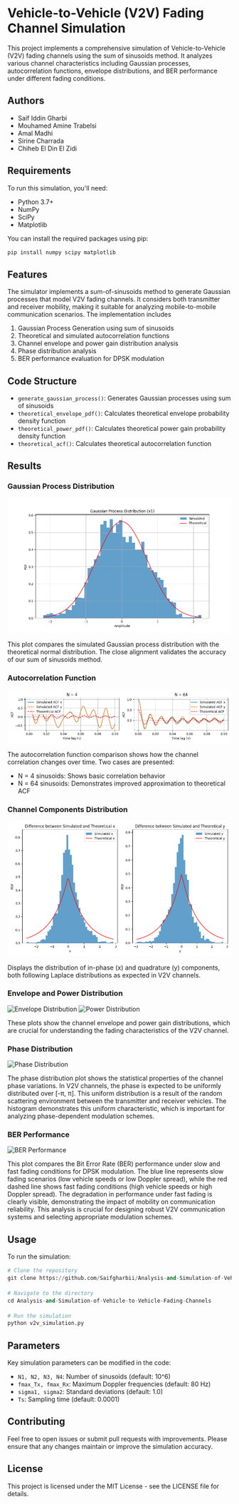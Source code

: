 # Vehicle-to-Vehicle (V2V) Fading Channel Simulation

This project implements a comprehensive simulation of Vehicle-to-Vehicle (V2V) fading channels using the sum of sinusoids method. It analyzes various channel characteristics including Gaussian processes, autocorrelation functions, envelope distributions, and BER performance under different fading conditions.

## Authors

- Saif Iddin Gharbi
- Mouhamed Amine Trabelsi
- Amal Madhi
- Sirine Charrada
- Chiheb El Din El Zidi

## Requirements

To run this simulation, you'll need:

- Python 3.7+
- NumPy
- SciPy
- Matplotlib

You can install the required packages using pip:

```bash
pip install numpy scipy matplotlib
```

## Features

The simulator implements a sum-of-sinusoids method to generate Gaussian processes that model V2V fading channels. It considers both transmitter and receiver mobility, making it suitable for analyzing mobile-to-mobile communication scenarios. The implementation includes

1. Gaussian Process Generation using sum of sinusoids
2. Theoretical and simulated autocorrelation functions
3. Channel envelope and power gain distribution analysis
4. Phase distribution analysis
5. BER performance evaluation for DPSK modulation

## Code Structure

- `generate_gaussian_process()`: Generates Gaussian processes using sum of sinusoids
- `theoretical_envelope_pdf()`: Calculates theoretical envelope probability density function
- `theoretical_power_pdf()`: Calculates theoretical power gain probability density function
- `theoretical_acf()`: Calculates theoretical autocorrelation function

## Results

### Gaussian Process Distribution
![Gaussian Process Distribution](./figures/gaussian_process.png)

This plot compares the simulated Gaussian process distribution with the theoretical normal distribution. The close alignment validates the accuracy of our sum of sinusoids method.

### Autocorrelation Function
![ACF Comparison](./figures/acf_comparison.png)

The autocorrelation function comparison shows how the channel correlation changes over time. Two cases are presented:
- N = 4 sinusoids: Shows basic correlation behavior
- N = 64 sinusoids: Demonstrates improved approximation to theoretical ACF

### Channel Components Distribution
![Channel Components](./figures/channel_components.png)

Displays the distribution of in-phase (x) and quadrature (y) components, both following Laplace distributions as expected in V2V channels.

### Envelope and Power Distribution
![Envelope Distribution](envelope_distribution.png)
![Power Distribution](power_gain.png)

These plots show the channel envelope and power gain distributions, which are crucial for understanding the fading characteristics of the V2V channel.

### Phase Distribution
![Phase Distribution](phase_distribution.png)

The phase distribution plot shows the statistical properties of the channel phase variations. In V2V channels, the phase is expected to be uniformly distributed over [-π, π]. This uniform distribution is a result of the random scattering environment between the transmitter and receiver vehicles. The histogram demonstrates this uniform characteristic, which is important for analyzing phase-dependent modulation schemes.

### BER Performance
![BER Performance](ber_performance.png)

This plot compares the Bit Error Rate (BER) performance under slow and fast fading conditions for DPSK modulation. The blue line represents slow fading scenarios (low vehicle speeds or low Doppler spread), while the red dashed line shows fast fading conditions (high vehicle speeds or high Doppler spread). The degradation in performance under fast fading is clearly visible, demonstrating the impact of mobility on communication reliability. This analysis is crucial for designing robust V2V communication systems and selecting appropriate modulation schemes.

## Usage

To run the simulation:

```python
# Clone the repository
git clone https://github.com/Saifgharbii/Analysis-and-Simulation-of-Vehicle-to-Vehicle-Fading-Channels.git

# Navigate to the directory
cd Analysis-and-Simulation-of-Vehicle-to-Vehicle-Fading-Channels

# Run the simulation
python v2v_simulation.py
```

## Parameters

Key simulation parameters can be modified in the code:
- `N1, N2, N3, N4`: Number of sinusoids (default: 10^6)
- `fmax_Tx, fmax_Rx`: Maximum Doppler frequencies (default: 80 Hz)
- `sigma1, sigma2`: Standard deviations (default: 1.0)
- `Ts`: Sampling time (default: 0.0001)

## Contributing

Feel free to open issues or submit pull requests with improvements. Please ensure that any changes maintain or improve the simulation accuracy.

## License

This project is licensed under the MIT License - see the LICENSE file for details.